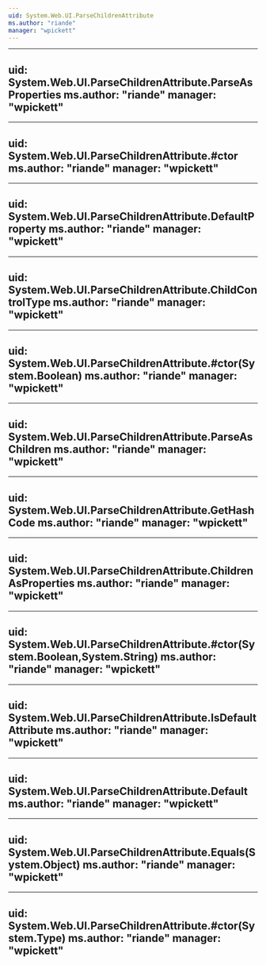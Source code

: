 ```yaml
---
uid: System.Web.UI.ParseChildrenAttribute
ms.author: "riande"
manager: "wpickett"
---
```


---
uid: System.Web.UI.ParseChildrenAttribute.ParseAsProperties
ms.author: "riande"
manager: "wpickett"
---

---
uid: System.Web.UI.ParseChildrenAttribute.#ctor
ms.author: "riande"
manager: "wpickett"
---

---
uid: System.Web.UI.ParseChildrenAttribute.DefaultProperty
ms.author: "riande"
manager: "wpickett"
---

---
uid: System.Web.UI.ParseChildrenAttribute.ChildControlType
ms.author: "riande"
manager: "wpickett"
---

---
uid: System.Web.UI.ParseChildrenAttribute.#ctor(System.Boolean)
ms.author: "riande"
manager: "wpickett"
---

---
uid: System.Web.UI.ParseChildrenAttribute.ParseAsChildren
ms.author: "riande"
manager: "wpickett"
---

---
uid: System.Web.UI.ParseChildrenAttribute.GetHashCode
ms.author: "riande"
manager: "wpickett"
---

---
uid: System.Web.UI.ParseChildrenAttribute.ChildrenAsProperties
ms.author: "riande"
manager: "wpickett"
---

---
uid: System.Web.UI.ParseChildrenAttribute.#ctor(System.Boolean,System.String)
ms.author: "riande"
manager: "wpickett"
---

---
uid: System.Web.UI.ParseChildrenAttribute.IsDefaultAttribute
ms.author: "riande"
manager: "wpickett"
---

---
uid: System.Web.UI.ParseChildrenAttribute.Default
ms.author: "riande"
manager: "wpickett"
---

---
uid: System.Web.UI.ParseChildrenAttribute.Equals(System.Object)
ms.author: "riande"
manager: "wpickett"
---

---
uid: System.Web.UI.ParseChildrenAttribute.#ctor(System.Type)
ms.author: "riande"
manager: "wpickett"
---
